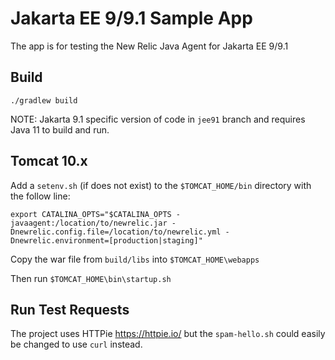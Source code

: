 Jakarta EE 9/9.1 Sample App
=========================

The app is for testing the New Relic Java Agent for Jakarta EE 9/9.1

## Build

`./gradlew build`

NOTE:  Jakarta 9.1 specific version of code in `jee91` branch and requires Java 11 to build and run.


## Tomcat 10.x

Add a `setenv.sh` (if does not exist) to the `$TOMCAT_HOME/bin` directory with the follow line:

`export CATALINA_OPTS="$CATALINA_OPTS -javaagent:/location/to/newrelic.jar -Dnewrelic.config.file=/location/to/newrelic.yml -Dnewrelic.environment=[production|staging]"`

Copy the war file from `build/libs` into `$TOMCAT_HOME\webapps`

Then run `$TOMCAT_HOME\bin\startup.sh`


## Run Test Requests

The project uses HTTPie https://httpie.io/ but the `spam-hello.sh` could easily be changed to use `curl` instead.
